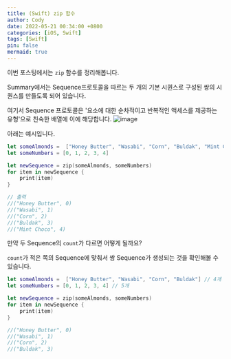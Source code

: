 ```yaml
---
title: (Swift) zip 함수
author: Cody
date: 2022-05-21 00:34:00 +0800
categories: [iOS, Swift]
tags: [Swift]
pin: false
mermaid: true
---
```


이번 포스팅에서는 `zip` 함수를 정리해봅니다.

Summary에서는 Sequence프로토콜을 따르는 두 개의 기본 시퀀스로 구성된 쌍의 시퀀스를 만들도록 되어 있습니다.

여기서 Sequence 프로토콜은 '요소에 대한 순차적이고 반복적인 액세스를 제공하는 유형'으로 친숙한 배열에 이에 해당합니다.
![image](https://github.com/swiftycody/swiftycody.github.io/assets/9062513/d0377181-6e86-46a8-ac43-3d91a9e3b7c3)

아래는 예시입니다.

```swift
let someAlmonds =  ["Honey Butter", "Wasabi", "Corn", "Buldak", "Mint Choco"]
let someNumbers = [0, 1, 2, 3, 4]

let newSequence = zip(someAlmonds, someNumbers)
for item in newSequence {
    print(item)
}

// 출력
//("Honey Butter", 0)
//("Wasabi", 1)
//("Corn", 2)
//("Buldak", 3)
//("Mint Choco", 4)
```

만약 두 Sequence의 `count`가 다르면 어떻게 될까요?

`count`가 적은 쪽의 Sequence에 맞춰서 쌍 Sequence가 생성되는 것을 확인해볼 수 있습니다.

```swift
let someAlmonds =  ["Honey Butter", "Wasabi", "Corn", "Buldak"] // 4개
let someNumbers = [0, 1, 2, 3, 4] // 5개

let newSequence = zip(someAlmonds, someNumbers)
for item in newSequence {
    print(item)
}

//("Honey Butter", 0)
//("Wasabi", 1)
//("Corn", 2)
//("Buldak", 3)
```